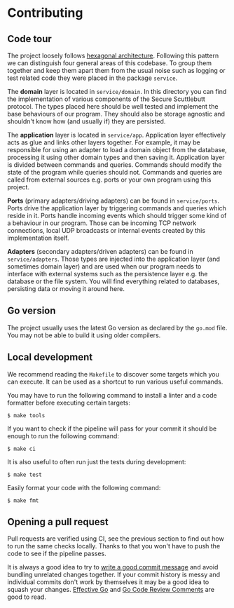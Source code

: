 # Contributing

## Code tour

The project loosely follows [hexagonal architecture][hexagonal-architecture].
Following this pattern we can distinguish four general areas of this codebase.
To group them together and keep them apart them from the usual noise such as
logging or test related code they were placed in the package `service`.

The **domain** layer is located in `service/domain`. In this directory you can
find the implementation of various components of the Secure Scuttlebutt
protocol. The types placed here should be well tested and implement the base
behaviours of our program. They should also be storage agnostic and shouldn't
know how (and usually if) they are persisted.

The **application** layer is located in `service/app`. Application layer
effectively acts as glue and links other layers together. For example, it may be
responsible for using an adapter to load a domain object from the database,
processing it using other domain types and then saving it. Application layer is
divided between commands and queries. Commands should modify the state of the
program while queries should not. Commands and queries are called from external
sources e.g. ports or your own program using this project.

**Ports** (primary adapters/driving adapters) can be found in `service/ports`.
Ports drive the application layer by triggering commands and queries which
reside in it. Ports handle incoming events which should trigger some kind of a
behaviour in our program. Those can be incoming TCP network connections, local
UDP broadcasts or internal events created by this implementation itself.

**Adapters** (secondary adapters/driven adapters) can be found in
`service/adapters`. Those types are injected into the application layer (and
sometimes domain layer) and are used when our program needs to interface with
external systems such as the persistence layer e.g. the database or the file
system. You will find everything related to databases, persisting data or moving
it around here.

## Go version

The project usually uses the latest Go version as declared by the `go.mod` file.
You may not be able to build it using older compilers.

## Local development

We recommend reading the `Makefile` to discover some targets which you can
execute. It can be used as a shortcut to run various useful commands.

You may have to run the following command to install a linter and a code
formatter before executing certain targets:

    $ make tools

If you want to check if the pipeline will pass for your commit it should be
enough to run the following command:

    $ make ci

It is also useful to often run just the tests during development:

    $ make test

Easily format your code with the following command:

    $ make fmt

## Opening a pull request

Pull requests are verified using CI, see the previous section to find out how to
run the same checks locally. Thanks to that you won't have to push the code to
see if the pipeline passes.

It is always a good idea to try to [write a good commit message][commit-message]
and avoid bundling unrelated changes together. If your commit history is messy
and individual commits don't work by themselves it may be a good idea to squash
your changes. [Effective Go][effective-go] and [Go Code Review
Comments][code-review-comments] are good to read.

[hexagonal-architecture]: https://en.wikipedia.org/wiki/Hexagonal_architecture_(software)

[commit-message]: https://cbea.ms/git-commit/

[effective-go]: http://golang.org/doc/effective_go.html

[code-review-comments]: https://github.com/golang/go/wiki/CodeReviewComments